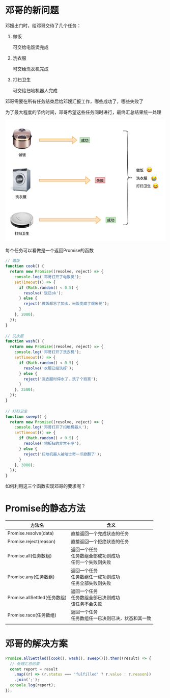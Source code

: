# 邓哥的新问题

邓嫂出门时，给邓哥交待了几个任务：

1. 做饭

   可交给电饭煲完成

2. 洗衣服

   可交给洗衣机完成

3. 打扫卫生

   可交给扫地机器人完成

邓哥需要在所有任务结束后给邓嫂汇报工作，哪些成功了，哪些失败了

为了最大程度的节约时间，邓哥希望这些任务同时进行，最终汇总结果统一处理

<img src="img/20210621142519.png" alt="" style="zoom:50%;" />

每个任务可以看做是一个返回Promise的函数

```js
// 做饭
function cook() {
  return new Promise((resolve, reject) => {
    console.log('邓哥打开了电饭煲');
    setTimeout(() => {
      if (Math.random() < 0.5) {
        resolve('饭已ok');
      } else {
        reject('做饭却忘了加水，米饭变成了爆米花');
      }
    }, 2000);
  });
}

// 洗衣服
function wash() {
  return new Promise((resolve, reject) => {
    console.log('邓哥打开了洗衣机');
    setTimeout(() => {
      if (Math.random() < 0.5) {
        resolve('衣服已经洗好');
      } else {
        reject('洗衣服时停水了，洗了个寂寞');
      }
    }, 2500);
  });
}

// 打扫卫生
function sweep() {
  return new Promise((resolve, reject) => {
    console.log('邓哥打开了扫地机器人');
    setTimeout(() => {
      if (Math.random() < 0.5) {
        resolve('地板扫的非常干净');
      } else {
        reject('扫地机器人被哈士奇一爪掀翻了');
      }
    }, 3000);
  });
}

```

如何利用这三个函数实现邓哥的要求呢？

# Promise的静态方法

| 方法名                       | 含义                                                         |
| ---------------------------- | ------------------------------------------------------------ |
| Promise.resolve(data)        | 直接返回一个完成状态的任务                                   |
| Promise.reject(reason)       | 直接返回一个拒绝状态的任务                                   |
| Promise.all(任务数组)        | 返回一个任务<br />任务数组全部成功则成功<br />任何一个失败则失败 |
| Promise.any(任务数组)        | 返回一个任务<br />任务数组任一成功则成功<br />任务全部失败则失败 |
| Promise.allSettled(任务数组) | 返回一个任务<br />任务数组全部已决则成功<br />该任务不会失败 |
| Promise.race(任务数组)       | 返回一个任务<br />任务数组任一已决则已决，状态和其一致       |
|                              |                                                              |

# 邓哥的解决方案

```js
Promise.allSettled([cook(), wash(), sweep()]).then((result) => {
  // 处理汇总结果
  const report = result
    .map((r) => (r.status === 'fulfilled' ? r.value : r.reason))
    .join(';');
  console.log(report);
});
```


